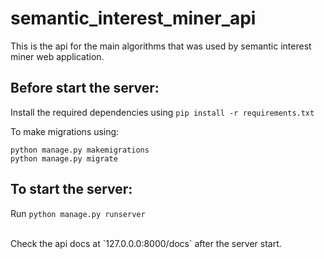﻿# semantic_interest_miner_api

This is the api for the main algorithms that was used by semantic interest miner web application.

## Before start the server:

Install the required dependencies using `pip install -r requirements.txt`

To make migrations using:

```
python manage.py makemigrations
python manage.py migrate
```


## To start the server:
Run `python manage.py runserver`



<br>
Check the api docs at `127.0.0.0:8000/docs` after the server start.
